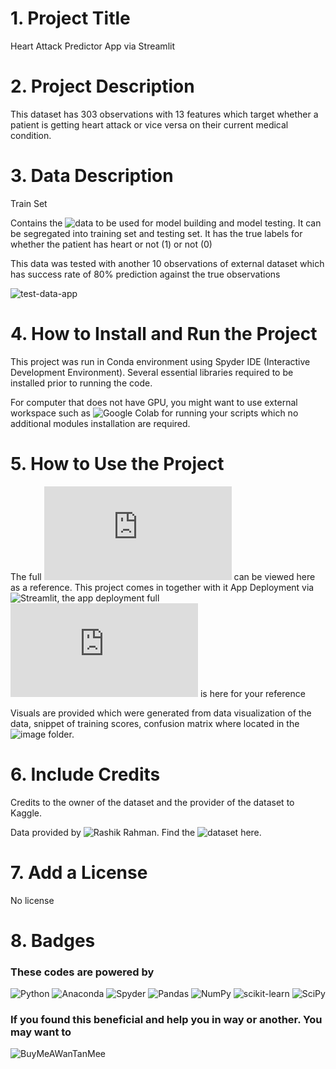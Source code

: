 # 1. Project Title
Heart Attack Predictor App via Streamlit

# 2. Project Description
This dataset has 303 observations with 13 features which target whether a patient is getting heart attack or vice versa on their current medical condition.

# 3. Data Description
Train Set

Contains the ![data](https://github.com/GeoLai/As_2-HeartAttackPredictionApp/tree/main/dataset) to be used for model building and model testing. It can be segregated into training set and testing set. It has the true labels for whether the patient has heart or not (1) or not (0)

This data was tested with another 10 observations of external dataset which has success rate of 80% prediction against the true observations

![test-data-app](https://user-images.githubusercontent.com/65822290/180736831-804e1f31-0ad5-415a-98ae-faf9b7fddf64.png)

# 4. How to Install and Run the Project
This project was run in Conda environment using Spyder IDE (Interactive Development Environment). Several essential libraries required to be installed prior to running the code. 

For computer that does not have GPU, you might want to use external workspace such as ![Google Colab](https://colab.research.google.com/?utm_source=scs-index) for running your scripts which no additional modules installation are required.

# 5. How to Use the Project
The full ![code](https://github.com/GeoLai/As_2-HeartAttackPredictionApp/blob/main/heart_attack_train.py) can be viewed here as a reference. This project comes in together with it App Deployment via ![Streamlit](https://streamlit.io/), the app deployment full ![code](https://github.com/GeoLai/As_2-HeartAttackPredictionApp/blob/main/heart_attack_pred_deploy.py) is here for your reference

Visuals are provided which were generated from data visualization of the data, snippet of training scores, confusion matrix where located in the ![image](https://github.com/GeoLai/As_2-HeartAttackPredictionApp/tree/main/images) folder.

# 6. Include Credits
Credits to the owner of the dataset and the provider of the dataset to Kaggle.

Data provided by ![Rashik Rahman](https://www.kaggle.com/rashikrahmanpritom). Find the ![dataset](https://www.kaggle.com/datasets/rashikrahmanpritom/heart-attack-analysis-prediction-dataset) here.

# 7. Add a License
No license

# 8. Badges
### These codes are powered by
![Python](https://img.shields.io/badge/python-3670A0?style=for-the-badge&logo=python&logoColor=ffdd54)
![Anaconda](https://img.shields.io/badge/Anaconda-%2344A833.svg?style=for-the-badge&logo=anaconda&logoColor=white)
![Spyder](https://img.shields.io/badge/Spyder-838485?style=for-the-badge&logo=spyder%20ide&logoColor=maroon)
![Pandas](https://img.shields.io/badge/pandas-%23150458.svg?style=for-the-badge&logo=pandas&logoColor=white)
![NumPy](https://img.shields.io/badge/numpy-%23013243.svg?style=for-the-badge&logo=numpy&logoColor=white)
![scikit-learn](https://img.shields.io/badge/scikit--learn-%23F7931E.svg?style=for-the-badge&logo=scikit-learn&logoColor=white)
![SciPy](https://img.shields.io/badge/SciPy-%230C55A5.svg?style=for-the-badge&logo=scipy&logoColor=%white)

### If you found this beneficial and help you in way or another. You may want to
![BuyMeAWanTanMee](https://img.shields.io/badge/Buy%20Me%20a%20Wan%20Tan%20Mee-ffdd00?style=for-the-badge&logo=buy-me-a-wantanmee&logoColor=black)
